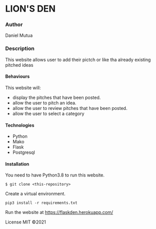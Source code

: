 # LION'S DEN

### Author
Daniel Mutua

### Description
This website allows user to add their pictch or like tha already existing pitched ideas

#### Behaviours
This website will:
* display the pitches that have been posted.
* allow the user to pitch an idea.
* allow the user to review pitches that have been posted.
* allow the user to select a category

#### Technologies
* Python
* Mako
* Flask 
* Postgresql 

#### Installation
You need to have Python3.8 to run this website.

 `$ git clone <this-repository>`
 
 Create a virtual environment.
 
 `pip3 install -r requirements.txt`

Run the website at https://flaskden.herokuapp.com/



License
MIT ©2021
